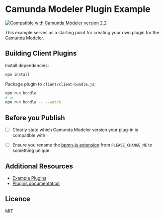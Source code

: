 # Camunda Modeler Plugin Example

[![Compatible with Camunda Modeler version 2.2](https://img.shields.io/badge/Camunda%20Modeler-2.2+-blue.svg)](https://github.com/camunda/camunda-modeler)


This example serves as a starting point for creating your own plugin for the [Camunda Modeler](https://github.com/camunda/camunda-modeler-plugin-example).


## Building Client Plugins

Install dependencies:

```sh
npm install
```

Package plugin to `client/client-bundle.js`:

```sh
npm run bundle
# or
npm run bundle -- --watch
```


## Before you Publish

* [ ] Clearly state which Camunda Modeler version your plug-in is compatible with
* [ ] Ensure you rename the [bpmn-js extension](./client/client.js) from `PLEASE_CHANGE_ME` to something unique


## Additional Resources

* [Example Plugins](https://github.com/camunda/camunda-modeler-plugins)
* [Plugins documentation](https://github.com/camunda/camunda-modeler/tree/master/docs/plugins)


## Licence

MIT
